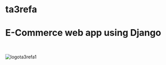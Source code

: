# ta3refa
<h1>E-Commerce web app using Django </h1>  </br>

![logota3refa1](https://user-images.githubusercontent.com/73824911/104501117-f6b81e80-55e7-11eb-9d4f-05b0ca708a58.png)
